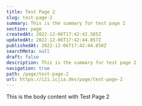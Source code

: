 ```yaml
---
title: Test Page 2
slug: test-page-2
summary: This is the summary for test page 2
section: page
createdAt: 2022-12-06T17:42:42.585Z
updatedAt: 2022-12-06T17:42:44.857Z
publishedAt: 2022-12-06T17:42:44.850Z
searchMeta: null
draft: false
description: This is the summary for test page 2
navigation: true
path: /page/test-page-2
url: https://i2i.icjia.dev/page/test-page-2
---
```


This is the body content with Test Page 2
